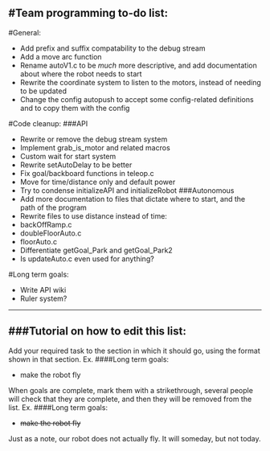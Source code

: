 #Team programming to-do list:
----------------------------

#General:

* Add prefix and suffix compatability to the debug stream
* Add a move arc function
* Rename autoV1.c to be *much* more descriptive, and add documentation about where the robot needs to start
* Rewrite the coordinate system to listen to the motors, instead of needing to be updated
* Change the config autopush to accept some config-related definitions and to copy them with the config

#Code cleanup:
###API
* Rewrite or remove the debug stream system
* Implement grab_is_motor and related macros
* Custom wait for start system
* Rewrite setAutoDelay to be better
* Fix goal/backboard functions in teleop.c
* Move for time/distance only and default power
* Try to condense initializeAPI and initializeRobot
###Autonomous
* Add more documentation to files that dictate where to start, and the path of the program
* Rewrite files to use distance instead of time:
 * backOffRamp.c
 * doubleFloorAuto.c
 * floorAuto.c
* Differentiate getGoal_Park and getGoal_Park2
* Is updateAuto.c even used for anything?

#Long term goals:
* Write API wiki
* Ruler system?

--------------------
###Tutorial on how to edit this list:
-------------------------
Add your required task to the section in which it should go, using the format shown in that section.
Ex.
####Long term goals:
* make the robot fly

When goals are complete, mark them with a strikethrough, several people will check that they are complete,
and then they will be removed from the list.
Ex.
####Long term goals:
* ~~make the robot fly~~

Just as a note, our robot does not actually fly. It will someday, but not today.
